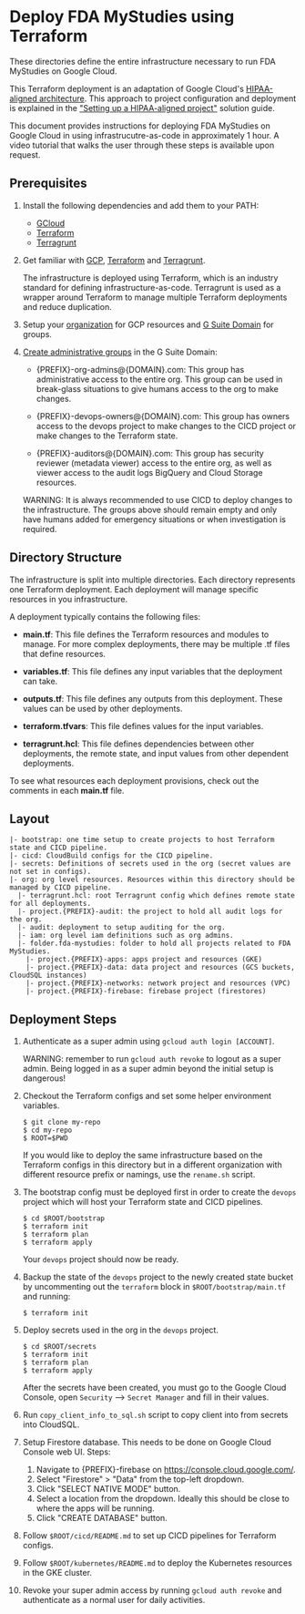 # Deploy FDA MyStudies using Terraform

These directories define the entire infrastructure necessary to run FDA MyStudies on Google Cloud.

This Terraform deployment is an adaptation of Google Cloud's [HIPAA-aligned architecture](https://cloud.google.com/solutions/architecture-hipaa-aligned-project). This approach to project 
configuration and deployment is explained in the ["Setting up a HIPAA-aligned project"](https://cloud.google.com/solutions/setting-up-a-hipaa-aligned-project) solution guide.

This document provides instructions for deploying FDA MyStudies on Google Cloud in using
infrastrucutre-as-code in approximately 1 hour. A video tutorial that walks the user through
these steps is available upon request.

## Prerequisites

1.  Install the following dependencies and add them to your PATH:

    -   [GCloud](https://cloud.google.com/sdk/gcloud)
    -   [Terraform](https://www.terraform.io/)
    -   [Terragrunt](https://terragrunt.gruntwork.io/)

1.  Get familiar with [GCP](https://cloud.google.com/docs/overview),
    [Terraform](https://www.terraform.io/intro/index.html) and
    [Terragrunt](https://blog.gruntwork.io/terragrunt-how-to-keep-your-terraform-code-dry-and-maintainable-f61ae06959d8).

    The infrastructure is deployed using Terraform, which is an industry
    standard for defining infrastructure-as-code. Terragrunt is used as a
    wrapper around Terraform to manage multiple Terraform deployments and reduce
    duplication.

1.  Setup your
    [organization](https://cloud.google.com/resource-manager/docs/creating-managing-organization)
    for GCP resources and [G Suite Domain](https://gsuite.google.com/) for
    groups.

1.  [Create administrative groups](https://support.google.com/a/answer/33343?hl=en)
    in the G Suite Domain:

    -   {PREFIX}-org-admins@{DOMAIN}.com: This group has administrative access
        to the entire org. This group can be used in break-glass situations to
        give humans access to the org to make changes.

    -   {PREFIX}-devops-owners@{DOMAIN}.com: This group has owners access to the
        devops project to make changes to the CICD project or make changes to
        the Terraform state.

    -   {PREFIX}-auditors@{DOMAIN}.com: This group has security reviewer
        (metadata viewer) access to the entire org, as well as viewer access to
        the audit logs BigQuery and Cloud Storage resources.

    WARNING: It is always recommended to use CICD to deploy changes to the
    infrastructure. The groups above should remain empty and only have humans
    added for emergency situations or when investigation is required.

## Directory Structure

The infrastructure is split into multiple directories. Each directory represents
one Terraform deployment. Each deployment will manage specific resources in you
infrastructure.

A deployment typically contains the following files:

-   **main.tf**: This file defines the Terraform resources and modules to
    manage. For more complex deployments, there may be multiple .tf files that
    define resources.

-   **variables.tf**: This file defines any input variables that the deployment
    can take.

-   **outputs.tf**: This file defines any outputs from this deployment. These
    values can be used by other deployments.

-   **terraform.tfvars**: This file defines values for the input variables.

-   **terragrunt.hcl**: This file defines dependencies between other
    deployments, the remote state, and input values from other dependent
    deployments.

To see what resources each deployment provisions, check out the comments in each
**main.tf** file.

## Layout

```
|- bootstrap: one time setup to create projects to host Terraform state and CICD pipeline.
|- cicd: CloudBuild configs for the CICD pipeline.
|- secrets: Definitions of secrets used in the org (secret values are not set in configs).
|- org: org level resources. Resources within this directory should be managed by CICD pipeline.
  |- terragrunt.hcl: root Terragrunt config which defines remote state for all deployments.
  |- project.{PREFIX}-audit: the project to hold all audit logs for the org.
  |- audit: deployment to setup auditing for the org.
  |- iam: org level iam definitions such as org admins.
  |- folder.fda-mystudies: folder to hold all projects related to FDA MyStudies.
    |- project.{PREFIX}-apps: apps project and resources (GKE)
    |- project.{PREFIX}-data: data project and resources (GCS buckets, CloudSQL instances)
    |- project.{PREFIX}-networks: network project and resources (VPC)
    |- project.{PREFIX}-firebase: firebase project (firestores)
```

## Deployment Steps

1.  Authenticate as a super admin using `gcloud auth login [ACCOUNT]`.

    WARNING: remember to run `gcloud auth revoke` to logout as a super admin.
    Being logged in as a super admin beyond the initial setup is dangerous!

1.  Checkout the Terraform configs and set some helper environment variables.

    ```
    $ git clone my-repo
    $ cd my-repo
    $ ROOT=$PWD
    ```

    If you would like to deploy the same infrastructure based on the Terraform
    configs in this directory but in a different organization with different
    resource prefix or namings, use the `rename.sh` script.

1.  The bootstrap config must be deployed first in order to create the `devops`
    project which will host your Terraform state and CICD pipelines.

    ```
    $ cd $ROOT/bootstrap
    $ terraform init
    $ terraform plan
    $ terraform apply
    ```

    Your `devops` project should now be ready.

1.  Backup the state of the `devops` project to the newly created state bucket
    by uncommenting out the `terraform` block in `$ROOT/bootstrap/main.tf` and
    running:

    ```
    $ terraform init
    ```

1.  Deploy secrets used in the org in the `devops` project.

    ```
    $ cd $ROOT/secrets
    $ terraform init
    $ terraform plan
    $ terraform apply
    ```

    After the secrets have been created, you must go to the Google Cloud
    Console, open `Security` --> `Secret Manager` and fill in their values.

1.  Run `copy_client_info_to_sql.sh` script to copy client into from secrets
    into CloudSQL.

1.  Setup Firestore database. This needs to be done on Google Cloud Console web
    UI. Steps:
    1.  Navigate to {PREFIX}-firebase on https://console.cloud.google.com/.
    1.  Select "Firestore" > "Data" from the top-left dropdown.
    1.  Click "SELECT NATIVE MODE" button.
    1.  Select a location from the dropdown. Ideally this should be close to
        where the apps will be running.
    1.  Click "CREATE DATABASE" button.

1.  Follow `$ROOT/cicd/README.md` to set up CICD pipelines for Terraform
    configs.

1.  Follow `$ROOT/kubernetes/README.md` to deploy the Kubernetes resources in
    the GKE cluster.

1.  Revoke your super admin access by running `gcloud auth revoke` and
    authenticate as a normal user for daily activities.
